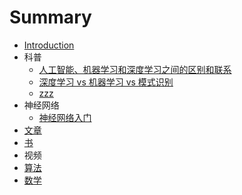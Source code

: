 # Summary

* [Introduction](README.md)
* 科普
  * [人工智能、机器学习和深度学习之间的区别和联系](kepu/chapter1.md)
  * [深度学习 vs 机器学习 vs 模式识别](kepu/shen-du-xue-xi-vs-ji-qi-xue-xi-vs-mo-shi-shi-bie.md)
  * [zzz](zzz.md)
* 神经网络
  * [神经网络入门](shen-jing-wang-luo-ru-men.md)
* [文章](wen-zhang.md)
* [书](shu.md)
* 视频
* [算法](suan-fa.md)
* [数学](shu-xue.md)

